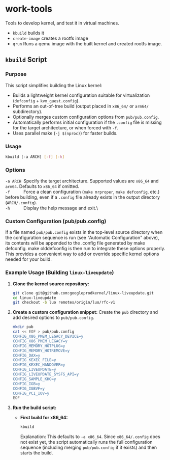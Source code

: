 # work-tools
Tools to develop kernel, and test it in virtual machines.
- `kbuild` builds it
- `create-image` creates a rootfs image
- `qrun` Runs a qemu image with the built kernel and created rootfs image.

## `kbuild` Script

### Purpose

This script simplifies building the Linux kernel:

* Builds a lightweight kernel configuration suitable for virtualization (`defconfig` + `kvm_guest.config`).
* Performs an out-of-tree build (output placed in `x86_64/` or `arm64/` subdirectory).
* Optionally merges custom configuration options from `pub/pub.config`.
* Automatically performs initial configuration if the `.config` file is missing for the target architecture, or when forced with `-f`.
* Uses parallel make (`-j $(nproc)`) for faster builds.

### Usage

```bash
kbuild [-a ARCH] [-f] [-h]
```

### Options
`-a ARCH `Specify the target architecture. Supported values are `x86_64` and `arm64`. Defaults to `x86_64` if omitted.\
`-f      `Force a clean configuration (`make mrproper`, `make defconfig`, etc.) before building, even if a `.config` file already exists in the output directory (`ARCH/.config`).\
`-h      `Display the help message and exit.\

### Custom Configuration (pub/pub.config)
If a file named `pub/pub.config` exists in the top-level source directory when the configuration sequence is run (see "Automatic Configuration" above), its contents will be appended to the .config file generated by make defconfig. make olddefconfig is then run to integrate these options properly. This provides a convenient way to add or override specific kernel options needed for your build.

### Example Usage (Building `linux-liveupdate`)

1.  **Clone the kernel source repository:**
    ```bash
    git clone git@github.com:googleprodkernel/linux-liveupdate.git
    cd linux-liveupdate
    git checkout -b luo remotes/origin/luo/rfc-v1
    ```

2.  **Create a custom configuration snippet:**
    Create the `pub` directory and add desired options to `pub/pub.config`.
    ```bash
    mkdir pub
    cat << EOF > pub/pub.config
    CONFIG_X86_PMEM_LEGACY_DEVICE=y
    CONFIG_X86_PMEM_LEGACY=y
    CONFIG_MEMORY_HOTPLUG=y
    CONFIG_MEMORY_HOTREMOVE=y
    CONFIG_DAX=y
    CONFIG_KEXEC_FILE=y
    CONFIG_KEXEC_HANDOVER=y
    CONFIG_LIVEUPDATE=y
    CONFIG_LIVEUPDATE_SYSFS_API=y
    CONFIG_SAMPLE_KHO=y
    CONFIG_IGB=y
    CONFIG_IGBVF=y
    CONFIG_PCI_IOV=y
    EOF
    ```

3.  **Run the build script:**

    * **First build for x86_64:**
        ```bash
        kbuild
        ```
        Explanation: This defaults to `-a x86_64`. Since `x86_64/.config` does not exist yet, the script automatically runs the full configuration sequence (including merging `pub/pub.config` if it exists) and then starts the build.
